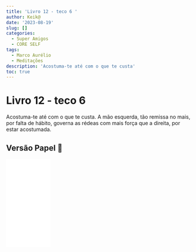 ```yaml
---
title: 'Livro 12 - teco 6 '
author: Keik@
date: '2023-08-19'
slug: []
categories:
  - Super Amigos
  - CORE SELF
tags:
  - Marco Aurélio
  - Meditações
description: 'Acostuma-te até com o que te custa'
toc: true
---
```


# Livro 12 - teco 6

Acostuma-te até com o que te custa. A mão esquerda, tão remissa no mais, por falta de hábito, governa as rédeas com mais força que a direita, por estar acostumada.

## Versão Papel :book:
<iframe style="width:120px;height:240px;" marginwidth="0" marginheight="0" scrolling="no" frameborder="0" src="//ws-na.amazon-adsystem.com/widgets/q?ServiceVersion=20070822&OneJS=1&Operation=GetAdHtml&MarketPlace=BR&source=ss&ref=as_ss_li_til&ad_type=product_link&tracking_id=mundodekeika-20&language=pt_BR&marketplace=amazon&region=BR&placement=B092FVY4BB&asins=B092FVY4BB&linkId=37c5ec14221f61f811029aa88b520891&show_border=true&link_opens_in_new_window=true"></iframe>
